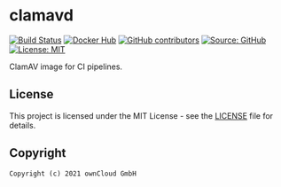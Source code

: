 # clamavd

[![Build Status](https://img.shields.io/drone/build/owncloud-ci/clamavd?logo=drone&server=https%3A%2F%2Fdrone.owncloud.com)](https://drone.owncloud.com/owncloud-ci/clamavd)
[![Docker Hub](https://img.shields.io/docker/v/owncloudci/clamavd?logo=docker&label=dockerhub&sort=semver&logoColor=white)](https://hub.docker.com/r/owncloudci/clamavd)
[![GitHub contributors](https://img.shields.io/github/contributors/owncloud-ci/clamavd)](https://github.com/owncloud-ci/clamavd/graphs/contributors)
[![Source: GitHub](https://img.shields.io/badge/source-github-blue.svg?logo=github&logoColor=white)](https://github.com/owncloud-ci/clamavd)
[![License: MIT](https://img.shields.io/github/license/owncloud-ci/clamavd)](https://github.com/owncloud-ci/clamavd/blob/master/LICENSE)

ClamAV image for CI pipelines.

## License

This project is licensed under the MIT License - see the [LICENSE](https://github.com/owncloud-ci/clamavd/blob/master/LICENSE) file for details.

## Copyright

```Text
Copyright (c) 2021 ownCloud GmbH
```
